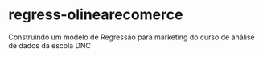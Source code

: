 # regress-olinearecomerce
Construindo um modelo de Regressão para marketing do curso de análise de dados da escola DNC
